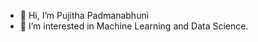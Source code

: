 - 👋 Hi, I’m Pujitha Padmanabhuni
- 👀 I’m interested in Machine Learning and Data Science.


<!---
pujithap1211/pujithap1211 is a ✨ special ✨ repository because its `README.md` (this file) appears on your GitHub profile.
You can click the Preview link to take a look at your changes.
--->
